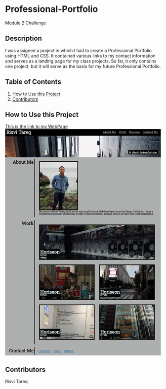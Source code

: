 # Professional-Portfolio
Module 2 Challenge
## Description
I was assigned a project in which I had to create a Professional Portfolio using HTML and CSS. It contained various links to my contact information and serves as a landing page for my class projects. So far, it only contains one project, but it will serve as the basis for my future Professional Portfolio.

## Table of Contents
<nav>
    <ol>
        <li><a href="#How to Use this Project">How to Use this Project</a></li>
        <li><a href="#Contributors">Contributors</a></li>
    </ol>
</nav>

## How to Use this Project
<a href="https://ivsir.github.io/Professional-Portfolio/">This is the link to my WebPage</a>
<img src="assets/Professional-Portfolio-Screenshot.png">

## Contributors
Risvi Tareq